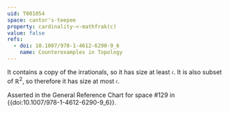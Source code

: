 ```yaml
---
uid: T001054
space: cantor's-teepee
property: cardinality-<-mathfrak(c)
value: false
refs:
  - doi: 10.1007/978-1-4612-6290-9_6
    name: Counterexamples in Topology
---
```

It contains a copy of the irrationals, so it has size at least $\mathfrak c$. It is also subset of $\mathbb R ^2$, so therefore it has size at most $\mathfrak c$.

Asserted in the General Reference Chart for space #129 in
{{doi:10.1007/978-1-4612-6290-9_6}}.
